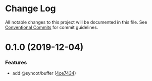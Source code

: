 # Change Log

All notable changes to this project will be documented in this file.
See [Conventional Commits](https://conventionalcommits.org) for commit guidelines.

# 0.1.0 (2019-12-04)


### Features

* add @syncot/buffer ([4ce7434](https://github.com/SyncOT/SyncOT/commit/4ce743416fe036312dfffc8496dcdbc7bebf9991))
